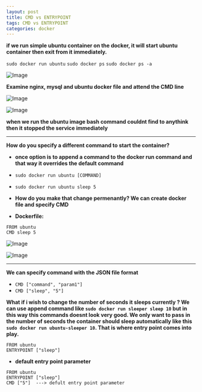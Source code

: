 ```yaml
---
layout: post
title: CMD vs ENTRYPOINT
tags: CMD vs ENTRYPOINT
categories: docker
---
```


**if we run simple ubuntu container on the docker, it will start ubuntu container then exit from it immediately.**

`sudo docker run ubuntu`
`sudo docker ps`
`sudo docker ps -a`

![Image](/img/entry1.png)

**Examine nginx, mysql and ubuntu docker file and attend the CMD line**

![Image](/img/entry2.png)

![Image](/img/entry3.png)

**when we run the ubuntu image bash command couldnt find to anythink then it stopped the service immediately**

---

**How do you specify a different command to start the container?**

- **once option is to append a command to the docker run command and that way it overrides the default command**

- `sudo docker run ubuntu [COMMAND]`
- `sudo docker run ubuntu sleep 5`

- **How do you make that change permenantly? We can create docker file and specify CMD**

- **Dockerfile:**

```
FROM ubuntu
CMD sleep 5
```

![Image](/img/entry4.png)

![Image](/img/entry5.png)

---

**We can specify command with the JSON file format**

- `CMD ["command", "param1"]`
- `CMD ["sleep", "5"]`

**What if i wish to change the number of seconds it sleeps currently ? We can use append command like `sudo docker run sleeper sleep 10` but in this way this commands doesnt look very good. We only want to pass in the number of seconds the container should sleep automatically like this `sudo docker run ubuntu-sleeper 10`. That is where entry point comes into play.**

```
FROM ubuntu
ENTRYPOINT ["sleep"]
```

- **default entry point parameter**

```
FROM ubuntu
ENTRYPOINT ["sleep"]
CMD ["5"]  ---> defult entry point parameter
``` 